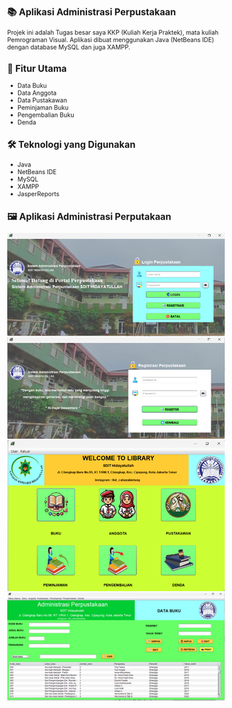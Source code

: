 ## 📚 Aplikasi Administrasi Perpustakaan

Projek ini adalah Tugas besar saya KKP (Kuliah Kerja Praktek), mata kuliah Pemrograman Visual.
Aplikasi dibuat menggunakan Java (NetBeans IDE) dengan database MySQL dan juga XAMPP.

## 🎯 Fitur Utama

* Data Buku
* Data Anggota
* Data Pustakawan
* Peminjaman Buku
* Pengembalian Buku
* Denda

## 🛠️ Teknologi yang Digunakan

* Java
* NetBeans IDE
* MySQL
* XAMPP
* JasperReports

## 🖼️ Aplikasi Administrasi Perputakaan

<img src="https://raw.githubusercontent.com/boyzfire09/Aplikasi-Administrasi-Perpustakaan/main/src/Screenshot%20(878).png" width="600"> <img src="https://raw.githubusercontent.com/boyzfire09/Aplikasi-Administrasi-Perpustakaan/main/src/Screenshot%20(879).png" width="600">
<img src="https://raw.githubusercontent.com/boyzfire09/Aplikasi-Administrasi-Perpustakaan/main/src/Screenshot%20(880).png" width="600"> <img src="https://raw.githubusercontent.com/boyzfire09/Aplikasi-Administrasi-Perpustakaan/main/src/Screenshot%20(882).png" width="600">
  
  
  
  
